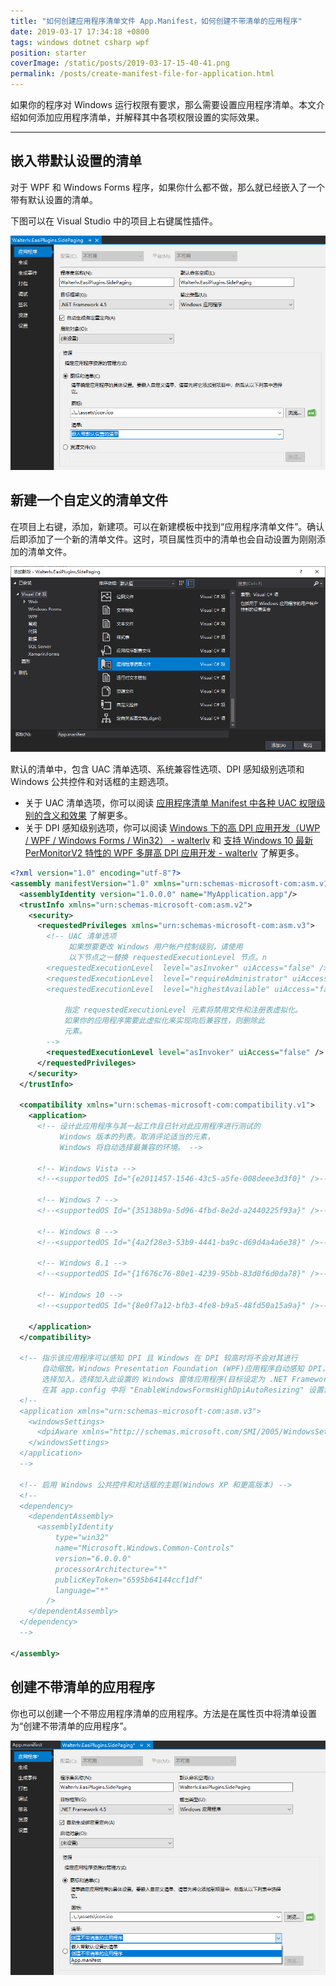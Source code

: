 ```yaml
---
title: "如何创建应用程序清单文件 App.Manifest，如何创建不带清单的应用程序"
date: 2019-03-17 17:34:18 +0800
tags: windows dotnet csharp wpf
position: starter
coverImage: /static/posts/2019-03-17-15-40-41.png
permalink: /posts/create-manifest-file-for-application.html
---
```


如果你的程序对 Windows 运行权限有要求，那么需要设置应用程序清单。本文介绍如何添加应用程序清单，并解释其中各项权限设置的实际效果。

---

<div id="toc"></div>

## 嵌入带默认设置的清单

对于 WPF 和 Windows Forms 程序，如果你什么都不做，那么就已经嵌入了一个带有默认设置的清单。

下图可以在 Visual Studio 中的项目上右键属性插件。

![嵌入带默认设置的清单](/static/posts/2019-03-17-15-40-41.png)

## 新建一个自定义的清单文件

在项目上右键，添加，新建项。可以在新建模板中找到“应用程序清单文件”。确认后即添加了一个新的清单文件。这时，项目属性页中的清单也会自动设置为刚刚添加的清单文件。

![按照清单模板新建清单](/static/posts/2019-03-17-15-42-37.png)

默认的清单中，包含 UAC 清单选项、系统兼容性选项、DPI 感知级别选项和 Windows 公共控件和对话框的主题选项。

- 关于 UAC 清单选项，你可以阅读 [应用程序清单 Manifest 中各种 UAC 权限级别的含义和效果](/post/requested-execution-level-of-application-manifest) 了解更多。
- 关于 DPI 感知级别选项，你可以阅读 [Windows 下的高 DPI 应用开发（UWP / WPF / Windows Forms / Win32） - walterlv](/post/windows-high-dpi-development) 和 [支持 Windows 10 最新 PerMonitorV2 特性的 WPF 多屏高 DPI 应用开发 - walterlv](/post/windows-high-dpi-development-for-wpf) 了解更多。

```xml
<?xml version="1.0" encoding="utf-8"?>
<assembly manifestVersion="1.0" xmlns="urn:schemas-microsoft-com:asm.v1">
  <assemblyIdentity version="1.0.0.0" name="MyApplication.app"/>
  <trustInfo xmlns="urn:schemas-microsoft-com:asm.v2">
    <security>
      <requestedPrivileges xmlns="urn:schemas-microsoft-com:asm.v3">
        <!-- UAC 清单选项
             如果想要更改 Windows 用户帐户控制级别，请使用
             以下节点之一替换 requestedExecutionLevel 节点。n
        <requestedExecutionLevel  level="asInvoker" uiAccess="false" />
        <requestedExecutionLevel  level="requireAdministrator" uiAccess="false" />
        <requestedExecutionLevel  level="highestAvailable" uiAccess="false" />

            指定 requestedExecutionLevel 元素将禁用文件和注册表虚拟化。
            如果你的应用程序需要此虚拟化来实现向后兼容性，则删除此
            元素。
        -->
        <requestedExecutionLevel level="asInvoker" uiAccess="false" />
      </requestedPrivileges>
    </security>
  </trustInfo>

  <compatibility xmlns="urn:schemas-microsoft-com:compatibility.v1">
    <application>
      <!-- 设计此应用程序与其一起工作且已针对此应用程序进行测试的
           Windows 版本的列表。取消评论适当的元素，
           Windows 将自动选择最兼容的环境。 -->

      <!-- Windows Vista -->
      <!--<supportedOS Id="{e2011457-1546-43c5-a5fe-008deee3d3f0}" />-->

      <!-- Windows 7 -->
      <!--<supportedOS Id="{35138b9a-5d96-4fbd-8e2d-a2440225f93a}" />-->

      <!-- Windows 8 -->
      <!--<supportedOS Id="{4a2f28e3-53b9-4441-ba9c-d69d4a4a6e38}" />-->

      <!-- Windows 8.1 -->
      <!--<supportedOS Id="{1f676c76-80e1-4239-95bb-83d0f6d0da78}" />-->

      <!-- Windows 10 -->
      <!--<supportedOS Id="{8e0f7a12-bfb3-4fe8-b9a5-48fd50a15a9a}" />-->

    </application>
  </compatibility>

  <!-- 指示该应用程序可以感知 DPI 且 Windows 在 DPI 较高时将不会对其进行
       自动缩放。Windows Presentation Foundation (WPF)应用程序自动感知 DPI，无需
       选择加入。选择加入此设置的 Windows 窗体应用程序(目标设定为 .NET Framework 4.6 )还应
       在其 app.config 中将 "EnableWindowsFormsHighDpiAutoResizing" 设置设置为 "true"。-->
  <!--
  <application xmlns="urn:schemas-microsoft-com:asm.v3">
    <windowsSettings>
      <dpiAware xmlns="http://schemas.microsoft.com/SMI/2005/WindowsSettings">true</dpiAware>
    </windowsSettings>
  </application>
  -->

  <!-- 启用 Windows 公共控件和对话框的主题(Windows XP 和更高版本) -->
  <!--
  <dependency>
    <dependentAssembly>
      <assemblyIdentity
          type="win32"
          name="Microsoft.Windows.Common-Controls"
          version="6.0.0.0"
          processorArchitecture="*"
          publicKeyToken="6595b64144ccf1df"
          language="*"
        />
    </dependentAssembly>
  </dependency>
  -->

</assembly>
```

## 创建不带清单的应用程序

你也可以创建一个不带应用程序清单的应用程序。方法是在属性页中将清单设置为“创建不带清单的应用程序”。

![创建不带清单的应用程序](/static/posts/2019-03-17-15-48-41.png)


